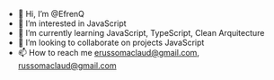 - 👋 Hi, I’m @EfrenQ
- 👀 I’m interested in JavaScript
- 🌱 I’m currently learning JavaScript, TypeScript, Clean Arquitecture
- 💞️ I’m looking to collaborate on projects JavaScript
- 📫 How to reach me erussomaclaud@gmail.com, russomaclaud@gmail.com

<!---
EfrenQ/EfrenQ is a ✨ special ✨ repository because its `README.md` EfrénQ appears on your GitHub profile.
You can click the Preview link to take a look at your changes.
--->
